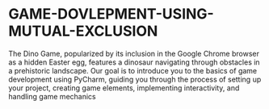 # GAME-DOVLEPMENT-USING-MUTUAL-EXCLUSION
The Dino Game, popularized by its inclusion in the Google Chrome browser as a hidden Easter 
egg, features a dinosaur navigating through obstacles in a prehistoric landscape. Our goal is to 
introduce you to the basics of game development using PyCharm, guiding you through the 
process of setting up your project, creating game elements, implementing interactivity, and 
handling game mechanics
